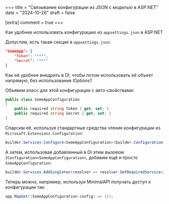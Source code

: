 +++
title = "Связывание конфигурации из JSON с моделью в ASP.NET"
date = "2024-10-26"
draft = false

[extra]
comment = true
+++

Как удобнее использовать конфигурацию из `appsettings.json` в ASP.NET

<!--more-->

Допустим, есть такая секция в `appsettings.json`:

```json
"SomeApp": {
    "Token": "***",
    "Secret": "***"
}
```
Как её удобнее внедрить в DI, чтобы потом использовать её объект напрямую, без использования IOptions<SomeType>?

Объявим класс для этой конфигурации с авто-свойствами:

```cs
public class SomeAppConfiguration
{
    public required string Token { get; set; }
    public required string Secret { get; set; }
}
```

Спарсим её, используя стандартные средства чтения конфигурации из `Microsoft.Extensions.Configuration`:

```cs
builder.Services.Configure<SomeAppConfiguration>(builder.Configuration.GetRequiredSection("SomeApp"));
```

А затем, использовав добавленный в DI этим вызовом `IConfiguration<SomeAppConfiguration>`, добавим ещё и просто `SomeAppConfiguration`:

```cs
builder.Services.AddSingleton(resolver => resolver.GetRequiredService<IOptions<SomeAppConfiguration>>().Value);
```

Теперь можно, например, используя MinimalAPI получать доступ к конфигурации так:

```cs
app.MapGet((SomeAppConfiguration config) => {});
```
